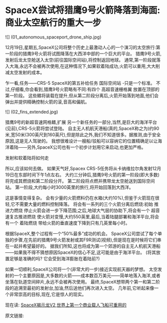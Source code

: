 SpaceX尝试将猎鹰9号火箭降落到海面: 商业太空航行的重大一步
==

![] (01_autonomous_spaceport_drone_ship.jpg)

12月19日,星期五,SpaceX公司将整个历史上最激动人心的一个演习的太空旅行:第一阶段的猎鹰9号火箭将试图降落在大西洋中部的一个巨大的平台。 猎鹰9号火箭,发射后龙太空舱送入太空(前往国际空间站),将控制返回地球。 通常,第一阶段就落入大海,永远不会被再次使用,在这种情况下,如果软着陆成功,火箭可以重用,大大削减太空发射的成本。

乍一看,任务——CRS-5 SpaceX的第五补给任务 国际空间站 -只是一个标准。 不过,仔细看,你会看到,猎鹰9号火箭略有不同:有四个 高超音速栅格翼 放置在顶部的第一阶段。 这些鳍将装载在提升,但从第二阶段分离后,火箭开始落到地面,他们会弹出并提供精确控制火箭的滚,音高和偏航。


![] (02_fins_extended.jpg)


猎鹰9号的新超音速网格鳍,扩展
另一个新任务的一部分,当然,是巨大的海洋平台(见前),CRS-5火箭将尝试登陆。 自主无人机航天港船(真的,SpaceX称之为)约90米,宽50米(300英尺到160英尺),但是除此之外,我们不知道很多。据推测,由于安全原因,这是无人驾驶的。 我想很难设计一艘船/驳船可以容纳它的位置精确足以让海洋着陆——另外,SpaceX公司也有一个初步计划用它来启动,也更加严格。

发射和软着陆将如何走

所以,应该如何去做。 如果天气好,Spacex CRS-5任务将从卡纳维拉尔角发射12月19日在东部时间下午1点左右。 大约三分钟后,猎鹰9号火箭的第一阶段(即大多数)将完成其燃烧和第二阶段分开。 第二阶段将点燃并携带龙太空舱送到国际空间站。 第一阶段,大约每小时3000英里的旅行,将开始回落到大西洋。

这是事情变得复杂。 会有少量的火箭燃料仍在水箱(大约10%),但鉴于火箭现在很轻,它不需要大量的燃料控制降落。 将会有一系列的三个火箭分离后燃烧:初始 推进力燃烧 停止火箭会进一步下降范围;之后,地球大气层的协助下,将会有一个 超音速复古推进燃烧 使火箭对变慢,大约550英里,最后,当着陆腿部署和海洋平台,将会有一个 着陆燃烧 带给火箭的垂直速度下降到只有几英里每小时。

根据SpaceX,整个过程有一个“50%最多”成功的机会。 SpaceX公司尝试了每个单独的步骤,在先前的猎鹰9号火箭发射或其F9R测试(视频),但是现在是时候将它们串在一起并希望最好的。 据我们所知,这也将成为第一个郊游的自主无人机航天港船——如果我不得不猜想原因SpaceX的信心不足,这可能是由于海洋平台。 (将其放置足够是准确的吗? 它会受到海洋膨胀在着陆前?)

如果一切顺利,SpaceX公司将一个(非常大的一步)接近实现航天器的梦想。 太空发射的一个主要原因是,大多数的火箭——成本数百万美元——简单地落入海洋,或者坐落在轨道空间碎片,永远不会被再次使用。 最终,SpaceX想带两个第一和第二阶段的追溯至最初的发射台,加油,然后送他们再次进入太空。 几年前,它听起来像一个非常崇高的目标,现在,它是惊人的现实。

现在读: [SpaceX揭示龙V2,世界上第一个商业载人飞船可重用的](http://www.extremetech.com/extreme/183349-spacex-unveils-dragon-v2-the-worlds-first-commercial-manned-reusable-spaceship)


原文链接: [](http://www.extremetech.com/extreme/196070-spacex-will-attempt-to-land-a-falcon-9-rocket-on-an-ocean-platform-a-huge-step-towards-cheap-space-travel)
